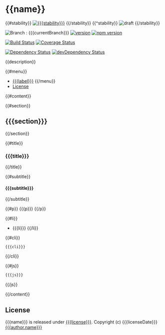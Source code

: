 {{name}}
================

{{#stability}}
[![{{{stability}}}](http://badges.github.io/stability-badges/dist/{{{stability}}}.svg)](http://github.com/badges/stability-badges)
{{/stability}}
{{^stability}}
![draft](https://img.shields.io/badge/stability-draft-lightgrey.svg?style=flat-square)
{{/stability}}

![Branch : {{{currentBranch}}}](https://img.shields.io/badge/Branch-{{{currentBranch}}}-blue.svg)
[![version](https://img.shields.io/badge/version-{{{version}}}-blue.svg)]({{{homepage}}})
[![npm version](https://badge.fury.io/js/{{{furyName}}}.svg)](https://badge.fury.io/js/{{{furyName}}})

[![Build Status](https://travis-ci.org/{{{author.login.github}}}/{{{unscopedName}}}.svg?branch={{{currentBranch}}})](https://travis-ci.org/{{{author.login.github}}}/{{{unscopedName}}})
[![Coverage Status](https://coveralls.io/repos/{{{author.login.github}}}/{{{unscopedName}}}/badge.svg?branch={{{currentBranch}}}&service=github)](https://coveralls.io/github/{{{author.login.github}}}/{{{unscopedName}}}?branch={{{currentBranch}}})

[![Dependency Status](https://david-dm.org/{{{author.login.github}}}/{{{unscopedName}}}.svg)](https://david-dm.org/{{{author.login.github}}}/{{{unscopedName}}})
[![devDependency Status](https://david-dm.org/{{{author.login.github}}}/{{{unscopedName}}}/dev-status.svg)](https://david-dm.org/{{{author.login.github}}}/{{{unscopedName}}}#info=devDependencies)

{{description}}

{{#menu}}
+ [{{{label}}}](#{{{anchor}}})
{{/menu}}
+ [License](#license)

{{#content}}

{{#section}}
## {{{section}}}
{{/section}}

{{#title}}
### {{{title}}}
{{/title}}

{{#subtitle}}
#### {{{subtitle}}}
{{/subtitle}}

{{#p}}
{{{p}}}
{{/p}}

{{#li}}
+ {{{li}}}
{{/li}}

{{#cli}}
```
{{{cli}}}
```
{{/cli}}

{{#js}}
```javascript
{{{js}}}
```
{{/js}}

{{/content}}

## License

{{{name}}} is released under [{{{license}}}]({{{licenseUrl}}}). 
Copyright (c) {{{licenseDate}}} [{{{author.name}}}]({{{author.github}}})